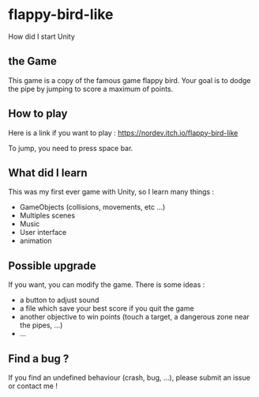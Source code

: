 # flappy-bird-like

How did I start Unity

## the Game

This game is a copy of the famous game flappy bird. Your goal is to dodge the pipe by jumping to score a maximum of points.

## How to play

Here is a link if you want to play : https://nordev.itch.io/flappy-bird-like

To jump, you need to press space bar.

## What did I learn

This was my first ever game with Unity, so I learn many things :
- GameObjects (collisions, movements, etc ...)
- Multiples scenes
- Music
- User interface
- animation

## Possible upgrade

If you want, you can modify the game. There is some ideas :
- a button to adjust sound
- a file which save your best score if you quit the game
- another objective to win points (touch a target, a dangerous zone near the pipes, ...)
- ...

## Find a bug ?

If you find an undefined behaviour (crash, bug, ...), please submit an issue or contact me !

